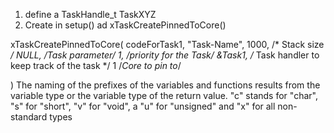 1. define a TaskHandle_t TaskXYZ
2. Create in setup() ad xTaskCreatePinnedToCore()

xTaskCreatePinnedToCore(
codeForTask1,
"Task-Name",
1000,       /* Stack size */
NULL,       /*Task parameter*/
1,          /*priority for the Task*/
&Task1,     /* Task handler to keep track of the task */
1           /*Core to pin to*/

)
The naming of the prefixes of the variables and functions results from the variable type or
the variable type of the return value.
"c" stands for "char",
"s" for "short",
"v" for "void",
 a "u" for "unsigned" and
"x" for all non-standard types
